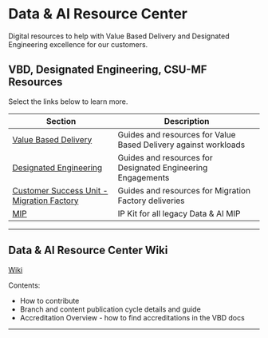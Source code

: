 # **Data & AI Resource Center**

Digital resources to help with Value Based Delivery and Designated Engineering excellence for our customers.

## VBD, Designated Engineering, CSU-MF Resources

Select the links below to learn more.

|Section | Description |
|--------|-------------|
|[Value Based Delivery](~/VBD-FY24/readme.md) | Guides and resources for Value Based Delivery against workloads |
|[Designated Engineering](~/DE/index.md) | Guides and resources for Designated Engineering Engagements |
|[Customer Success Unit - Migration Factory](~/CSU-MF/readme.md) | Guides and resources for Migration Factory deliveries |
|[MIP](~/MIP/index.md) | IP Kit for all legacy Data & AI MIP |

---

## Data & AI Resource Center Wiki

[Wiki](~/wiki/index.md)  

Contents:
- How to contribute
- Branch and content publication cycle details and guide
- Accreditation Overview - how to find accreditations in the VBD docs 

---





